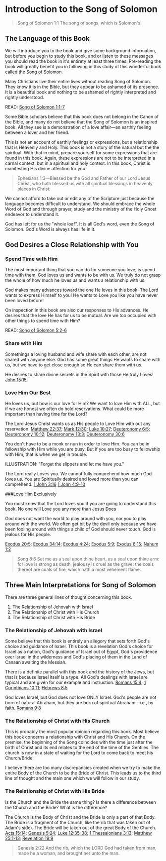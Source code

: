 # Introduction to the Song of Solomon

> Song of Solomon 1:1 The song of songs, which is Solomon's.

## The Language of this Book

We will introduce you to the book and give some background information, but before you begin to study this book, and or listen to these messages you should read the book in it&apos;s entirety at least three times. Pre-reading the book will greatly benefit you in following in this study of this wonderful book called the Song of Solomon.

Many Christians live their entire lives without reading Song of Solomon. They know it is in the Bible, but they appear to be ashamed of its presence. It is a beautiful book and nothing to be ashamed of rightly interpreted and rightly understood.

READ: <a href="/bible/search?q=Song%20of%20Solomon%201:1-7" target="_BLANK">Song of Solomon 1:1-7</a>

Some Bible scholars believe that this book does not belong in the Canon of the Bible, and many do not believe that the Song of Solomon is an inspired book. All they see is a demonstration of a love affair&mdash;an earthly feeling between a lover and her friend.

This is not an account of earthly feelings or expressions, but a relationship that is Heavenly and Holy. This book is not a story of the natural but the the spiritual. With that in mind, prepare yourself for some expressions that are found in this book. Again, these expressions are not to be interpreted in a carnal context, but in a spiritual and holy context. In this book, Christ is manifesting His divine affection for you.

> Ephesians 1:3&mdash;Blessed be the God and Father of our Lord Jesus Christ, who hath blessed us with all spiritual blessings in heavenly places in Christ: 

We cannot afford to take out or edit any of the Scripture just because the language becomes difficult to understand. We should embrace the whole Word of God and through prayer, study and the ministry of the Holy Ghost endeavor to understand it.

God has left for us the "whole loaf". It is all God's word, even the Song of Solomon. God's Word is always has life in it.

## God Desires a Close Relationship with You

### Spend Time with Him

The most important thing that you can do for someone you love, is spend time with them. God loves us and wants to be with us. We truly do not grasp the whole of how much he loves us and wants a relationship with us. 

God makes many advances toward the one He loves in this book. The Lord wants to express Himself to you! He wants to Love you like you have never been loved before! 

On inspection in this book are also our responses to His advances. He desires that the love He has for us to be mutual. Are we too occupied with other things to spend time with Him?

READ: <a href="/bible/search?q=Song of Solomon 5:2-6" target="_BLANK">Song of Solomon 5:2-6</a>

### Share with Him

Somethings a loving husband and wife share with each other, are not shared with anyone else. God has some great things He wants to share with us, but we have to get close enough so He can share them with us.

He desires to share divine secrets in the Spirit with those He truly Loves! <a href="/bible/search?q=John 15:15" target="_BLANK">John 15:15</a>
 
### Love Him Our Best

He loves us, but how is our love for Him? We want to love Him with ALL, but if we are honest we often do hold reservations. What could be more important than having time for the Lord?

The Lord Jesus Christ wants us as His people to Love Him with out any reservation. <a href="/bible/search?q=Matthew 22:37" target="_BLANK">Matthew 22:37</a>; <a href="/bible/search?q=Mark 12:30" target="_BLANK">Mark 12:30</a>; <a href="/bible/search?q=Luke 10:27" target="_BLANK">Luke 10:27</a>; <a href="/bible/search?q=Deuteronomy 6:5" target="_BLANK">Deuteronomy 6:5</a>; <a href="/bible/search?q=Deuteronomy 10:12" target="_BLANK">Deuteronomy 10:12</a>; <a href="/bible/search?q=Deuteronomy 13:3" target="_BLANK">Deuteronomy 13:3</a>; <a href="/bible/search?q=Deuteronomy 30:6" target="_BLANK">Deuteronomy 30:6</a>

You don't have to be a monk or nun in order to love Him. You can be in fellowship with Him while you are busy. But if you are too busy to fellowship with Him, that is when we get in trouble. 

ILLUSTRATION: "Forget the slippers and let me have you."

The Lord really Loves you. We cannot fully comprehend how much God loves us. You are Spiritually desired and loved more than you can comprehend. <a href="/bible/search?q=1 John 3:16" target="_BLANK">1 John 3:16</a> <a href="/bible/search?q=1 John 4:9-10" target="_BLANK">1 John 4:9-10</a>

###Love Him Exclusively

You must know that the Lord loves you if you are going to understand this book. No one will Love you any more than Jesus Does

God does not want the world to play around with you, nor you to play around with the world. We often get bit by the devil only because we have been fooling around with things a child of God should never touch. God is jealous for His people. 

<a href="/bible/search?q=Exodus 20:5" target="_BLANK">Exodus 20:5</a>; <a href="/bible/search?q=Exodus 34:14" target="_BLANK">Exodus 34:14</a>; <a href="/bible/search?q=Exodus 4:24" target="_BLANK">Exodus 4:24</a>; <a href="/bible/search?q=Exodus 5:9" target="_BLANK">Exodus 5:9</a>; <a href="/bible/search?q=Exodus 6:15" target="_BLANK">Exodus 6:15</a>; <a href="/bible/search?q=Nahum 1:2" target="_BLANK">Nahum 1:2</a>

> Song 8:6 Set me as a seal upon thine heart, as a seal upon thine arm: for love is strong as death; jealousy is cruel as the grave: the coals thereof are coals of fire, which hath a most vehement flame.

## Three Main Interpretations for Song of Solomon

There are three general lines of thought concerning this book.

1. The Relationship of Jehovah with Israel
2. The Relationship of Christ with His Church
3. The Relationship of Christ with His Bride

### The Relationship of Jehovah with Israel

Some believe that this book is entirely an allegory that sets forth God's choice and guidance of Israel. This book is a revelation God's choice for Israel as a nation, God's guidance of Israel out of Egypt, God's providence over Israel in the wilderness and God's placing of them in the Land of Canaan awaiting the Messiah.

There is a definite parallel with this book and the history of the Jews, but that is because Israel itself is a type. All God's dealings with Israel are typical and are given for our example and instruction. <a href="/bible/search?q=Romans 15:4" target="_BLANK">Romans 15:4</a>; <a href="/bible/search?q=1 Corinthians 10:11" target="_BLANK">1 Corinthians 10:11</a>; <a href="/bible/search?q=Hebrews 8:5" target="_BLANK">Hebrews 8:5</a>

God loves Israel, but God does not love ONLY Israel. God's people are not born of natural Abraham, but they are born of spiritual Abraham&mdash;i.e., by faith. <a href="/bible/search?q=Romans 9:8" target="_BLANK">Romans 9:8</a>

### The Relationship of Christ with His Church

This is probably the most popular opinion regarding this book. Most believe this book concerns a relationship with Christ and His Church. On the premise, the beginning of the Song coincides with the time just after the birth of Christ and its end relates to the end of the time of the Gentiles. The church is now in a state of waiting for the Lord to come back to meet his Church/Bride.

I believe there are too many discrepancies created when we try to make the entire Body of the Church to be the Bride of Christ. This leads us to the third line of thought and the main one which we will follow in our study.

### The Relationship of Christ with His Bride

Is the Church and the Bride the same thing? Is there a difference between the Church and the Bride? What is the difference?

The Church is the Body of Christ and the Bride is only a part of that Body. The Bride is a fragment of the Church, like the rib that was taken out of Adam&apos;s side). 
The Bride will be taken out of the great Body of the Church. <a href="/bible/search?q=Acts 15:14" target="_BLANK">Acts 15:14</a>; <a href="/bible/search?q=Genesis 5:24" target="_BLANK">Genesis 5:24</a>; <a href="/bible/search?q=Luke 12:35-38" target="_BLANK">Luke 12:35-38</a>; <a href="/bible/search?q=1 Thessalonians 3:13" target="_BLANK">1 Thessalonians 3:13</a>; <a href="/bible/search?q=Matthew 25:1-13" target="_BLANK">Matthew 25:1-13</a>; <a href="/bible/search?q=Revelation 19:9" target="_BLANK">Revelation 19:9</a>

> Genesis 2:22 And the rib, which the LORD God had taken from man, made he a woman, and brought her unto the man.
